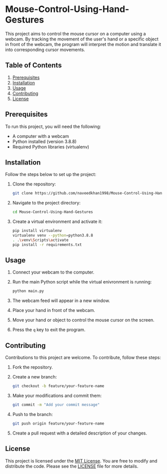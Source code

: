 # Mouse-Control-Using-Hand-Gestures

This project aims to control the mouse cursor on a computer using a webcam. By tracking the movement of the user's hand or a specific object in front of the webcam, the program will interpret the motion and translate it into corresponding cursor movements.

## Table of Contents

1. [Prerequisites](#prerequisites)
2. [Installation](#installation)
3. [Usage](#usage)
4. [Contributing](#contributing)
5. [License](#license)

## Prerequisites

To run this project, you will need the following:

- A computer with a webcam
- Python installed (version 3.8.8)
- Required Python libraries (virtualenv)

## Installation

Follow the steps below to set up the project:

1. Clone the repository:

   ```bash
   git clone https://github.com/naveedkhan1998/Mouse-Control-Using-Hand-Gestures.git
   ```

2. Navigate to the project directory:

   ```bash
   cd Mouse-Control-Using-Hand-Gestures
   ```

3. Create a virtual environment and activate it:

   ```bash
   pip install virtualenv
   virtualenv venv --python=python3.8.8
   . .\venv\Scripts\activate
   pip install -r requirements.txt
   ```

## Usage

1. Connect your webcam to the computer.

2. Run the main Python script while the virtual enivronment is running:

   ```bash
   python main.py
   ```

3. The webcam feed will appear in a new window.

4. Place your hand in front of the webcam.

5. Move your hand or object to control the mouse cursor on the screen.

6. Press the `q` key to exit the program.

## Contributing

Contributions to this project are welcome. To contribute, follow these steps:

1. Fork the repository.

2. Create a new branch:

   ```bash
   git checkout -b feature/your-feature-name
   ```

3. Make your modifications and commit them:

   ```bash
   git commit -m "Add your commit message"
   ```

4. Push to the branch:

   ```bash
   git push origin feature/your-feature-name
   ```

5. Create a pull request with a detailed description of your changes.

## License

This project is licensed under the [MIT License](LICENSE). You are free to modify and distribute the code. Please see the [LICENSE](LICENSE) file for more details.
